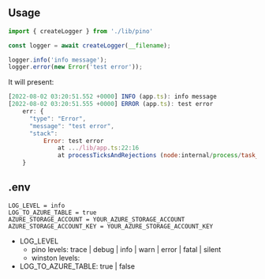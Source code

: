 ## Usage

```js
import { createLogger } from './lib/pino'

const logger = await createLogger(__filename);

logger.info('info message');
logger.error(new Error('test error'));
```

It will present:
```js
[2022-08-02 03:20:51.552 +0000] INFO (app.ts): info message
[2022-08-02 03:20:51.555 +0000] ERROR (app.ts): test error
    err: {
      "type": "Error",
      "message": "test error",
      "stack":
          Error: test error
              at .../lib/app.ts:22:16
              at processTicksAndRejections (node:internal/process/task_queues:96:5)
    }
```

## .env

```
LOG_LEVEL = info
LOG_TO_AZURE_TABLE = true
AZURE_STORAGE_ACCOUNT = YOUR_AZURE_STORAGE_ACCOUNT
AZURE_STORAGE_ACCOUNT_KEY = YOUR_AZURE_STORAGE_ACCOUNT_KEY
```
- LOG_LEVEL
    - pino levels: trace | debug | info | warn | error | fatal | silent
    - winston levels: 
- LOG_TO_AZURE_TABLE: true | false